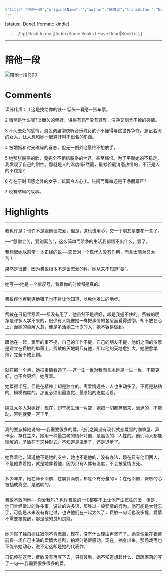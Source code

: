 ```yaml
---
{"title":"陪他一段","originalName":"","author":"蘇偉貞","transAuthor":"Not Found.","publisher":"洪範","rating":8.4,"RelatedBooks":"红颜已老,我們之間,世间女子,沉默之島,單人旅行,魔术时刻,时光队伍,过站不停,魔女,沉默.暗哑.微小","ISBN":9789579525459,"type":"ReadNote","link":"https://book.douban.com/subject/1394852","cover":"https://img9.doubanio.com/view/subject/l/public/s34204984.jpg","pages":194,"publishDate":1983,"EndDate":"2013-12","alias":null,"pageprogress":null,"banner_icon":"📖","banner":"https://img9.doubanio.com/view/subject/l/public/s34204984.jpg","dg-publish":true,"permalink":"/BookNotes/陪他一段/","dgPassFrontmatter":true,"noteIcon":""}
---
```


[status:: Done]
[format:: kindle]

>[!tip] Back to my [[Index/Some Books I Have Read\|BookList]]

---
# 陪他一段

![陪他一段|300](https://img9.doubanio.com/view/subject/l/public/s34204984.jpg)

# Comments

读苏伟贞：
1 这是找给你的钱-- 低头一看是一张车票。

2 情愫是什么呢?淡而久的牵挂，讲得有尊严没有尊卑，洁净又割舍不掉的感情。

3 不问去处的感情。淡色调里彻夜听音乐的女孩子不懂得与这世界争夺。忘记名词的女人，让人想和她一起避开叫不出名的东西。

4 被婚姻和时光碾碎的眷恋，但无一例外地最终不想放手。

5 她那张脱俗的脸，竟完全不相信脱俗的世界。甚至痛恨。为了平衡她的不稳定，我发现了自己的耐性。那就是人的温度吗?然而，最考验最消磨热情的，不正是人的不稳定?

6 存在于时间感之外的女子，疏离令人心疼。热闹而卑微还是干净而尊严?

7 没有结局的故事。

# Highlights

----

我也许是；也许不是跟他谈恋爱，但是，这也该用心，交一个朋友是要花一辈子。

──“怨憎会苦，爱别离苦”，这么简单而明净的生活我都悟不出什么，罢了。

我想起她以前常一本正经的说──恋爱对一个现代人没有作用，而且太简单又太苦！

果然是很苦，因为费敏根本不是谈恋爱的料，她从来不知道“要”。

-------

她写──他是一个惊叹号，看着你的时候都是真的。

------------

费敏疼他疼到连他错了也不肯让他知道，以免他难过的地步。

------------

费敏在日记里写着──都没有用了，他虽然不是很好，却是我握不住的。费敏的明净是许多人学不来的，很少有人能像她一样把事情的各层面看得透彻，却不放在心上，而她的善解人意，便是多活她二十岁的人，她不容易做到。

------------

跟他在一起，家里的事不提，自己的工作不提，自己的朋友不提，他们之间的浓厚是建立在费敏的单薄上，费敏的天地既只有他，所以他的天地愈扩大，她便愈单薄，完全不成比例。

------------

就在那一个月，她把事情看透了──这一生一世对我而言永远是一生一世，不能更好，也不会更坏。她写着。

她累得半死，但是在精神上却是独立的。离爱情远些，人也生动多了，不再是粘粘的、模模糊糊的，那里必须用最直觉、最原始的态度活着。

------------

碰过太多人对她好，现在，却宁愿生活一片空，她把一切都存起来，满满的，不能动，否则就要一泻千里。

------------

真的要忘掉他说的──我需要很多的爱。他们之间没有现代式恋爱里的咖啡屋、异卡索、存在主义，她用一种最古老的情怀对他，是黑色的、人性的。他们两人都能理解的，矛盾在于这种形式，不知道是进步了，还是退步了。

------------

她靠着他，知道他不是她的支柱，她也不是他的，没有办法，现在只有他们两人，不是他靠着她，就是她靠着他，因为只有人体有温度，不会被爱情冻死。

------------

多少年来，她在师长面前、在朋友面前，都是个有分量的人；在他面前，费敏的心被抽成真空，是透明的。

------------

费敏不敢问他──你爱我吗？也许费敏的一切都够不上让他产生疯狂的爱，但是，他们曾经做过的许多事，说过的许多话，都胜过一般爱情的行为。他可能是太健忘了，可能是从来没有肯定过，也许他们在一起太久了，费敏一句话也没多提，爱情不需要被提醒，那是他的良知良能。

------------

她习惯了独自挡住寂闷不肯撤离，现在，没有什么理由再坚守了。她真像坐在银幕前看一场自己主演的爱情大悲剧，拍戏时是很感动，现在，抽身出来，那场戏再也不能令她动心，说不定这却是她的代表作。

日记停在这里，费敏没有再写下去，只有最后，她不知道想起什么，疏疏落落的写了一句──我需要很多很多的爱。

------------